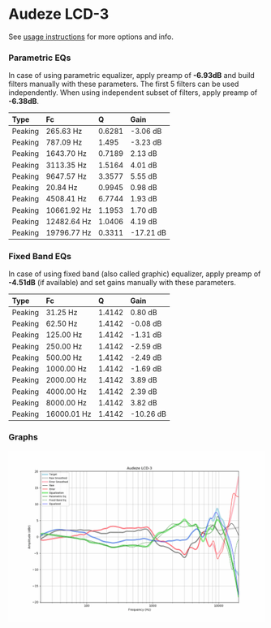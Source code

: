 # Audeze LCD-3
See [usage instructions](https://github.com/jaakkopasanen/AutoEq#usage) for more options and info.

### Parametric EQs
In case of using parametric equalizer, apply preamp of **-6.93dB** and build filters manually
with these parameters. The first 5 filters can be used independently.
When using independent subset of filters, apply preamp of **-6.38dB**.

| Type    | Fc          |      Q | Gain      |
|:--------|:------------|:-------|:----------|
| Peaking | 265.63 Hz   | 0.6281 | -3.06 dB  |
| Peaking | 787.09 Hz   | 1.495  | -3.23 dB  |
| Peaking | 1643.70 Hz  | 0.7189 | 2.13 dB   |
| Peaking | 3113.35 Hz  | 1.5164 | 4.01 dB   |
| Peaking | 9647.57 Hz  | 3.3577 | 5.55 dB   |
| Peaking | 20.84 Hz    | 0.9945 | 0.98 dB   |
| Peaking | 4508.41 Hz  | 6.7744 | 1.93 dB   |
| Peaking | 10661.92 Hz | 1.1953 | 1.70 dB   |
| Peaking | 12482.64 Hz | 1.0406 | 4.19 dB   |
| Peaking | 19796.77 Hz | 0.3311 | -17.21 dB |

### Fixed Band EQs
In case of using fixed band (also called graphic) equalizer, apply preamp of **-4.51dB**
(if available) and set gains manually with these parameters.

| Type    | Fc          |      Q | Gain      |
|:--------|:------------|:-------|:----------|
| Peaking | 31.25 Hz    | 1.4142 | 0.80 dB   |
| Peaking | 62.50 Hz    | 1.4142 | -0.08 dB  |
| Peaking | 125.00 Hz   | 1.4142 | -1.31 dB  |
| Peaking | 250.00 Hz   | 1.4142 | -2.59 dB  |
| Peaking | 500.00 Hz   | 1.4142 | -2.49 dB  |
| Peaking | 1000.00 Hz  | 1.4142 | -1.69 dB  |
| Peaking | 2000.00 Hz  | 1.4142 | 3.89 dB   |
| Peaking | 4000.00 Hz  | 1.4142 | 2.39 dB   |
| Peaking | 8000.00 Hz  | 1.4142 | 3.82 dB   |
| Peaking | 16000.01 Hz | 1.4142 | -10.26 dB |

### Graphs
![](./Audeze%20LCD-3.png)